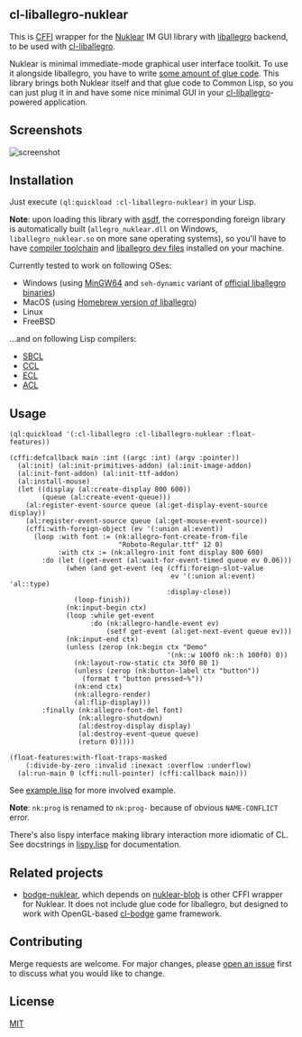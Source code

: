 cl-liballegro-nuklear
---------------------
This is [CFFI](https://common-lisp.net/project/cffi) wrapper for the [Nuklear](https://github.com/Immediate-Mode-UI/Nuklear) IM GUI library with [liballegro](https://liballeg.github.io) backend, to be used with [cl-liballegro](https://github.com/resttime/cl-liballegro).

Nuklear is minimal immediate-mode graphical user interface toolkit. To use it alongside liballegro, you have to write [some amount of glue code](https://github.com/Immediate-Mode-UI/Nuklear/blob/master/demo/allegro5/nuklear_allegro5.h). This library brings both Nuklear itself and that glue code to Common Lisp, so you can just plug it in and have some nice minimal GUI in your [cl-liballegro](https://github.com/resttime/cl-liballegro)-powered application.

Screenshots
-----------
![screenshot](https://gitlab.com/lockie/cl-liballegro-nuklear/-/raw/master/screenshot.png)

Installation
------------
Just execute `(ql:quickload :cl-liballegro-nuklear)` in your Lisp.

**Note**: upon loading this library with [asdf](https://common-lisp.net/project/asdf), the corresponding foreign library is automatically built (`allegro_nuklear.dll` on Windows, `liballegro_nuklear.so` on more sane operating systems), so you'll have to have [compiler toolchain](https://gcc.gnu.org) and [liballegro dev files](https://liballeg.github.io/download.html) installed on your machine.

Currently tested to work on following OSes:
* Windows (using [MinGW64](https://mingw-w64.org/downloads/#mingw-builds) and `seh-dynamic` variant of [official liballegro binaries](https://github.com/liballeg/allegro5/releases))
* MacOS (using [Homebrew version of liballegro](https://formulae.brew.sh/formula/allegro))
* Linux
* FreeBSD

...and on following Lisp compilers:
* [SBCL](http://sbcl.org)
* [CCL](https://ccl.clozure.com)
* [ECL](https://common-lisp.net/project/ecl/main.html)
* [ACL](https://franz.com/products/allegro-common-lisp)

Usage
-----

```common-lisp
(ql:quickload '(:cl-liballegro :cl-liballegro-nuklear :float-features))

(cffi:defcallback main :int ((argc :int) (argv :pointer))
  (al:init) (al:init-primitives-addon) (al:init-image-addon)
  (al:init-font-addon) (al:init-ttf-addon)
  (al:install-mouse)
  (let ((display (al:create-display 800 600))
        (queue (al:create-event-queue)))
    (al:register-event-source queue (al:get-display-event-source display))
    (al:register-event-source queue (al:get-mouse-event-source))
    (cffi:with-foreign-object (ev '(:union al:event))
      (loop :with font := (nk:allegro-font-create-from-file
                           "Roboto-Regular.ttf" 12 0)
            :with ctx := (nk:allegro-init font display 800 600)
        :do (let ((get-event (al:wait-for-event-timed queue ev 0.06)))
              (when (and get-event (eq (cffi:foreign-slot-value
                                        ev '(:union al:event) 'al::type)
                                       :display-close))
                (loop-finish))
              (nk:input-begin ctx)
              (loop :while get-event
                    :do (nk:allegro-handle-event ev)
                        (setf get-event (al:get-next-event queue ev)))
              (nk:input-end ctx)
              (unless (zerop (nk:begin ctx "Demo"
                                       '(nk::w 100f0 nk::h 100f0) 0))
                (nk:layout-row-static ctx 30f0 80 1)
                (unless (zerop (nk:button-label ctx "button"))
                  (format t "button pressed~%"))
                (nk:end ctx)
                (nk:allegro-render)
                (al:flip-display)))
        :finally (nk:allegro-font-del font)
                 (nk:allegro-shutdown)
                 (al:destroy-display display)
                 (al:destroy-event-queue queue)
                 (return 0)))))

(float-features:with-float-traps-masked
    (:divide-by-zero :invalid :inexact :overflow :underflow)
  (al:run-main 0 (cffi:null-pointer) (cffi:callback main)))
```

See [example.lisp](https://gitlab.com/lockie/cl-liballegro-nuklear/-/blob/master/src/example.lisp) for more involved example.

**Note**: `nk:prog` is renamed to `nk:prog-` because of obvious `NAME-CONFLICT` error.

There's also lispy interface making library interaction more idiomatic of CL. See docstrings in [lispy.lisp](https://gitlab.com/lockie/cl-liballegro-nuklear/-/blob/master/src/lispy.lisp) for documentation.

Related projects
----------------
* [bodge-nuklear](http://quickdocs.org/bodge-nuklear), which depends on [nuklear-blob](http://quickdocs.org/nuklear-blob) is other CFFI wrapper for Nuklear. It does not include glue code for liballegro, but designed to work with OpenGL-based [cl-bodge](https://github.com/borodust/cl-bodge) game framework.

Contributing
------------
Merge requests are welcome. For major changes, please [open an issue](https://gitlab.com/lockie/cl-liballegro-nuklear/-/issues/new) first to discuss what you would like to change.

License
-------
[MIT](https://choosealicense.com/licenses/mit)
